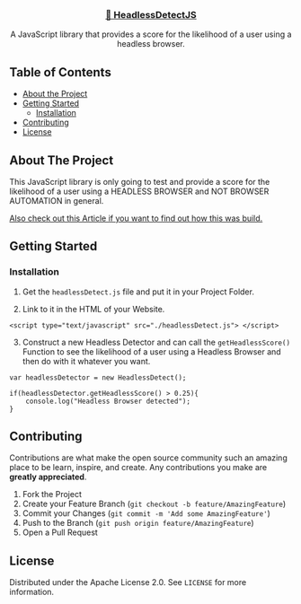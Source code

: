 <!-- PROJECT LOGO -->
<br />
<p align="center">
  
  <a href="https://github.com/LouisKlimek/HeadlessDetectJS"><h3 align="center">🐔 HeadlessDetectJS</h3></a>

  <p align="center">
    A JavaScript library that provides a score for the likelihood of a user using a headless browser.
    <br />
  </p>
</p>



<!-- TABLE OF CONTENTS -->
## Table of Contents

* [About the Project](#about-the-project)
* [Getting Started](#getting-started)
  * [Installation](#installation)
* [Contributing](#contributing)
* [License](#license)



<!-- ABOUT THE PROJECT -->
## About The Project

This JavaScript library is only going to test and provide a score for the likelihood of a user using a HEADLESS BROWSER and NOT BROWSER AUTOMATION in general.

<a href="https://piprogramming.org/articles/6-Ways-to-detect-a-headless-Browser-with-JavaScript--How-to-detect-a-Headless-Browser-0000000030.html"><p>Also check out this Article if you want to find out how this was build.</p></a>

<!-- GETTING STARTED -->
## Getting Started

### Installation

1. Get the `headlessDetect.js` file and put it in your Project Folder.

2. Link to it in the HTML of your Website.
```
<script type="text/javascript" src="./headlessDetect.js"> </script>
```

3. Construct a new Headless Detector and can call the `getHeadlessScore()` Function to see the likelihood of a user using a Headless Browser and then do with it whatever you want.
```
var headlessDetector = new HeadlessDetect();

if(headlessDetector.getHeadlessScore() > 0.25){
    console.log("Headless Browser detected");
}
```


<!-- CONTRIBUTING -->
## Contributing

Contributions are what make the open source community such an amazing place to be learn, inspire, and create. Any contributions you make are **greatly appreciated**.

1. Fork the Project
2. Create your Feature Branch (`git checkout -b feature/AmazingFeature`)
3. Commit your Changes (`git commit -m 'Add some AmazingFeature'`)
4. Push to the Branch (`git push origin feature/AmazingFeature`)
5. Open a Pull Request



<!-- LICENSE -->
## License

Distributed under the Apache License 2.0. See `LICENSE` for more information.
